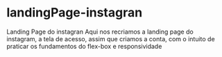 # landingPage-instagran
Landing Page do instagran 
Aqui nos recriamos a landing page do instagram, a tela de acesso, assim que criamos a conta,
com o intuito de praticar os fundamentos do flex-box e responsividade

